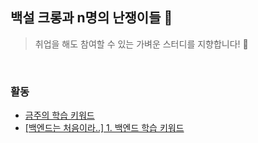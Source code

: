 ## 백설 크롱과 n명의 난쟁이들 🍎

> 취업을 해도 참여할 수 있는 가벼운 스터디를 지향합니다! 🎵

<br>

### 활동

- [금주의 학습 키워드](https://github.com/jjunyjjuny/agora/blob/main/0717.md) 
- [[백엔드는 처음이라..] 1. 백엔드 학습 키워드](https://velog.io/@jjunyjjuny/%EB%B0%B1%EC%97%94%EB%93%9C%EB%8A%94-%EC%B2%98%EC%9D%8C%EC%9D%B4%EB%9D%BC..-1.-%EC%B4%88%EB%B3%B4-%ED%94%84%EB%A1%A0%ED%8A%B8%EC%97%94%EB%93%9C%EC%9D%98-%EB%8D%94-%EC%B4%88%EB%B3%B4-%EB%B0%B1%EC%97%94%EB%9)
